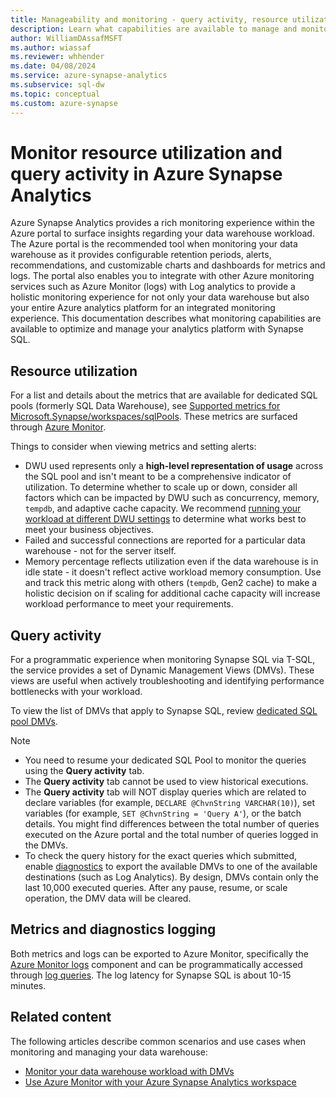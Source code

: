 ```yaml
---
title: Manageability and monitoring - query activity, resource utilization
description: Learn what capabilities are available to manage and monitor Azure Synapse Analytics. Use the Azure portal and Dynamic Management Views (DMVs) to understand query activity and resource utilization of your data warehouse.
author: WilliamDAssafMSFT
ms.author: wiassaf
ms.reviewer: whhender
ms.date: 04/08/2024
ms.service: azure-synapse-analytics
ms.subservice: sql-dw
ms.topic: conceptual
ms.custom: azure-synapse
---
```


# Monitor resource utilization and query activity in Azure Synapse Analytics

Azure Synapse Analytics provides a rich monitoring experience within the Azure portal to surface insights regarding your data warehouse workload. The Azure portal is the recommended tool when monitoring your data warehouse as it provides configurable retention periods, alerts, recommendations, and customizable charts and dashboards for metrics and logs. The portal also enables you to integrate with other Azure monitoring services such as Azure Monitor (logs) with Log analytics to provide a holistic monitoring experience for not only your data warehouse but also your entire Azure analytics platform for an integrated monitoring experience. This documentation describes what monitoring capabilities are available to optimize and manage your analytics platform with Synapse SQL.

## Resource utilization

For a list and details about the metrics that are available for dedicated SQL pools (formerly SQL Data Warehouse), see [Supported metrics for Microsoft.Synapse/workspaces/sqlPools](../monitor-synapse-analytics-reference.md). These metrics are surfaced through [Azure Monitor](/azure/azure-monitor/data-platform?bc=%2fazure%2fsynapse-analytics%2fsql-data-warehouse%2fbreadcrumb%2ftoc.json&toc=%2fazure%2fsynapse-analytics%2fsql-data-warehouse%2ftoc.json#metrics).

Things to consider when viewing metrics and setting alerts:

- DWU used represents only a **high-level representation of usage** across the SQL pool and isn't meant to be a comprehensive indicator of utilization. To determine whether to scale up or down, consider all factors which can be impacted by DWU such as concurrency, memory, `tempdb`, and adaptive cache capacity. We recommend [running your workload at different DWU settings](sql-data-warehouse-manage-compute-overview.md#finding-the-right-size-of-data-warehouse-units) to determine what works best to meet your business objectives.
- Failed and successful connections are reported for a particular data warehouse - not for the server itself.
- Memory percentage reflects utilization even if the data warehouse is in idle state - it doesn't reflect active workload memory consumption. Use and track this metric along with others (`tempdb`, Gen2 cache) to make a holistic decision on if scaling for additional cache capacity will increase workload performance to meet your requirements.

## Query activity

For a programmatic experience when monitoring Synapse SQL via T-SQL, the service provides a set of Dynamic Management Views (DMVs). These views are useful when actively troubleshooting and identifying performance bottlenecks with your workload.

To view the list of DMVs that apply to Synapse SQL, review [dedicated SQL pool DMVs](../sql/reference-tsql-system-views.md#dedicated-sql-pool-dynamic-management-views-dmvs).

> [!NOTE]
> - You need to resume your dedicated SQL Pool to monitor the queries using the **Query activity** tab.
> - The **Query activity** tab cannot be used to view historical executions.
> - The **Query activity** tab will NOT display queries which are related to declare variables (for example, `DECLARE @ChvnString VARCHAR(10)`), set variables (for example, `SET @ChvnString = 'Query A'`), or the batch details. You might find differences between the total number of queries executed on the Azure portal and the total number of queries logged in the DMVs.  
> - To check the query history for the exact queries which submitted, enable [diagnostics](sql-data-warehouse-monitor-workload-portal.md) to export the available DMVs to one of the available destinations (such as Log Analytics). By design, DMVs contain only the last 10,000 executed queries. After any pause, resume, or scale operation, the DMV data will be cleared.

## Metrics and diagnostics logging

Both metrics and logs can be exported to Azure Monitor, specifically the [Azure Monitor logs](/azure/azure-monitor/logs/log-query-overview?toc=/azure/synapse-analytics/sql-data-warehouse/toc.json&bc=/azure/synapse-analytics/sql-data-warehouse/breadcrumb/toc.json) component and can be programmatically accessed through [log queries](../../azure-monitor/logs/log-analytics-tutorial.md?bc=%2fazure%2fsynapse-analytics%2fsql-data-warehouse%2fbreadcrumb%2ftoc.json&toc=%2fazure%2fsynapse-analytics%2fsql-data-warehouse%2ftoc.json). The log latency for Synapse SQL is about 10-15 minutes.

## Related content

The following articles describe common scenarios and use cases when monitoring and managing your data warehouse:

- [Monitor your data warehouse workload with DMVs](sql-data-warehouse-manage-monitor.md)
- [Use Azure Monitor with your Azure Synapse Analytics workspace](../monitor-synapse-analytics.md)
